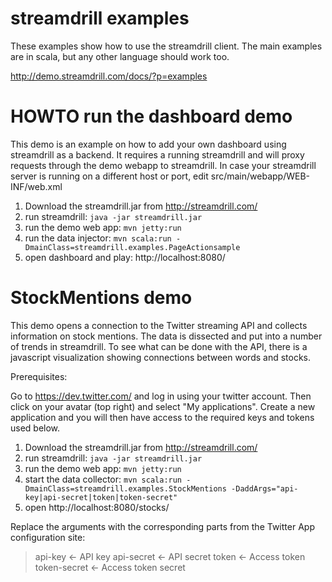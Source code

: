 streamdrill examples
====================

These examples show how to use the streamdrill client. The main examples are in scala, but any other language should
work too.

http://demo.streamdrill.com/docs/?p=examples

HOWTO run the dashboard demo
============================

This demo is an example on how to add your own dashboard using streamdrill as a backend.
It requires a running streamdrill and will proxy requests through the demo webapp to streamdrill.
In case your streamdrill server is running on a different host or port, edit src/main/webapp/WEB-INF/web.xml

1. Download the streamdrill.jar from http://streamdrill.com/
2. run streamdrill: `java -jar streamdrill.jar`
3. run the demo web app: `mvn jetty:run`
4. run the data injector: `mvn scala:run -DmainClass=streamdrill.examples.PageActionsample`
5. open dashboard and play: http://localhost:8080/


StockMentions demo
==================

This demo opens a connection to the Twitter streaming API and collects information on stock mentions.
The data is dissected and put into a number of trends in streamdrill. To see what can be done with the API,
there is a javascript visualization showing connections between words and stocks.

Prerequisites:

Go to https://dev.twitter.com/ and log in using your twitter account. Then click on your avatar (top right)
and select "My applications". Create a new application and you will then have access to the required keys
and tokens used below.

1. Download the streamdrill.jar from http://streamdrill.com/
2. run streamdrill: `java -jar streamdrill.jar`
3. run the demo web app: `mvn jetty:run`
4. start the data collector: `mvn scala:run -DmainClass=streamdrill.examples.StockMentions -DaddArgs="api-key|api-secret|token|token-secret"`
5. open http://localhost:8080/stocks/

Replace the arguments with the corresponding parts from the Twitter App configuration site:

> api-key <- API key
> api-secret <- API secret
> token <- Access token
> token-secret <- Access token secret